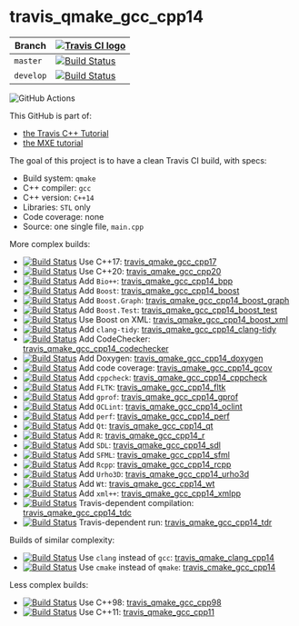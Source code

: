 # travis_qmake_gcc_cpp14

Branch   |[![Travis CI logo](TravisCI.png)](https://travis-ci.com)
---------|------------------------------------------------------------------------------------------------------------------------------------------------------------------
`master` |[![Build Status](https://travis-ci.com/richelbilderbeek/travis_qmake_gcc_cpp14.svg?branch=master)](https://travis-ci.com/richelbilderbeek/travis_qmake_gcc_cpp14)
`develop`|[![Build Status](https://travis-ci.com/richelbilderbeek/travis_qmake_gcc_cpp14.svg?branch=develop)](https://travis-ci.com/richelbilderbeek/travis_qmake_gcc_cpp14)

![GitHub Actions](https://github.com/richelbilderbeek/travis_qmake_gcc_cpp14/workflows/check/badge.svg?branch=master)

This GitHub is part of:

 * [the Travis C++ Tutorial](https://github.com/richelbilderbeek/travis_cpp_tutorial)
 * [the MXE tutorial](https://github.com/richelbilderbeek/mxe_tutorial)
 
The goal of this project is to have a clean Travis CI build, with specs:
 * Build system: `qmake`
 * C++ compiler: `gcc`
 * C++ version: `C++14`
 * Libraries: `STL` only
 * Code coverage: none
 * Source: one single file, `main.cpp`

More complex builds:

 * [![Build Status](https://travis-ci.com/richelbilderbeek/travis_qmake_gcc_cpp17.svg?branch=master)](https://travis-ci.com/richelbilderbeek/travis_qmake_gcc_cpp17) Use C++17: [travis_qmake_gcc_cpp17](https://www.github.com/richelbilderbeek/travis_qmake_gcc_cpp17)
 * [![Build Status](https://travis-ci.com/richelbilderbeek/travis_qmake_gcc_cpp20.svg?branch=master)](https://travis-ci.com/richelbilderbeek/travis_qmake_gcc_cpp20) Use C++20: [travis_qmake_gcc_cpp20](https://www.github.com/richelbilderbeek/travis_qmake_gcc_cpp20)
 * [![Build Status](https://travis-ci.com/richelbilderbeek/travis_qmake_gcc_cpp14_bpp.svg?branch=master)](https://travis-ci.com/richelbilderbeek/travis_qmake_gcc_cpp14_bpp) Add `Bio++`: [travis_qmake_gcc_cpp14_bpp](https://www.github.com/richelbilderbeek/travis_qmake_gcc_cpp14_bpp)
 * [![Build Status](https://travis-ci.com/richelbilderbeek/travis_qmake_gcc_cpp14_boost.svg?branch=master)](https://travis-ci.com/richelbilderbeek/travis_qmake_gcc_cpp14_boost) Add `Boost`: [travis_qmake_gcc_cpp14_boost](https://www.github.com/richelbilderbeek/travis_qmake_gcc_cpp14_boost)
 * [![Build Status](https://travis-ci.com/richelbilderbeek/travis_qmake_gcc_cpp14_boost_graph.svg?branch=master)](https://travis-ci.com/richelbilderbeek/travis_qmake_gcc_cpp14_boost_graph) Add `Boost.Graph`: [travis_qmake_gcc_cpp14_boost_graph](https://www.github.com/richelbilderbeek/travis_qmake_gcc_cpp14_boost_graph)
 * [![Build Status](https://travis-ci.com/richelbilderbeek/travis_qmake_gcc_cpp14_boost_test.svg?branch=master)](https://travis-ci.com/richelbilderbeek/travis_qmake_gcc_cpp14_boost_test) Add `Boost.Test`: [travis_qmake_gcc_cpp14_boost_test](https://www.github.com/richelbilderbeek/travis_qmake_gcc_cpp14_boost_test)
 * [![Build Status](https://travis-ci.com/richelbilderbeek/travis_qmake_gcc_cpp14_boost_xml.svg?branch=master)](https://travis-ci.com/richelbilderbeek/travis_qmake_gcc_cpp14_boost_xml) Use Boost on XML: [travis_qmake_gcc_cpp14_boost_xml](https://www.github.com/richelbilderbeek/travis_qmake_gcc_cpp14_boost_xml)
 * [![Build Status](https://travis-ci.com/richelbilderbeek/travis_qmake_gcc_cpp14_clang-tidy.svg?branch=master)](https://travis-ci.com/richelbilderbeek/travis_qmake_gcc_cpp14_clang-tidy) Add `clang-tidy`: [travis_qmake_gcc_cpp14_clang-tidy](https://www.github.com/richelbilderbeek/travis_qmake_gcc_cpp14_clang-tidy)
 * [![Build Status](https://travis-ci.com/richelbilderbeek/travis_qmake_gcc_cpp14_codechecker.svg?branch=master)](https://travis-ci.com/richelbilderbeek/travis_qmake_gcc_cpp14_codechecker) Add CodeChecker: [travis_qmake_gcc_cpp14_codechecker](https://github.com/richelbilderbeek/travis_qmake_gcc_cpp14_codechecker)
 * [![Build Status](https://travis-ci.com/richelbilderbeek/travis_qmake_gcc_cpp14_doxygen.svg?branch=master)](https://travis-ci.com/richelbilderbeek/travis_qmake_gcc_cpp14_doxygen) Add Doxygen: [travis_qmake_gcc_cpp14_doxygen](https://github.com/richelbilderbeek/travis_qmake_gcc_cpp14_doxygen)
 * [![Build Status](https://travis-ci.com/richelbilderbeek/travis_qmake_gcc_cpp14_gcov.svg?branch=master)](https://travis-ci.com/richelbilderbeek/travis_qmake_gcc_cpp14_gcov) Add code coverage: [travis_qmake_gcc_cpp14_gcov](https://github.com/richelbilderbeek/travis_qmake_gcc_cpp14_gcov)
 * [![Build Status](https://travis-ci.com/richelbilderbeek/travis_qmake_gcc_cpp14_cppcheck.svg?branch=master)](https://travis-ci.com/richelbilderbeek/travis_qmake_gcc_cpp14_cppcheck) Add `cppcheck`: [travis_qmake_gcc_cpp14_cppcheck](https://www.github.com/richelbilderbeek/travis_qmake_gcc_cpp14_cppcheck)
 * [![Build Status](https://travis-ci.com/richelbilderbeek/travis_qmake_gcc_cpp14_fltk.svg?branch=master)](https://travis-ci.com/richelbilderbeek/travis_qmake_gcc_cpp14_fltk) Add `FLTK`: [travis_qmake_gcc_cpp14_fltk](https://github.com/richelbilderbeek/travis_qmake_gcc_cpp14_fltk)
 * [![Build Status](https://travis-ci.com/richelbilderbeek/travis_qmake_gcc_cpp14_gprof.svg?branch=master)](https://travis-ci.com/richelbilderbeek/travis_qmake_gcc_cpp14_gprof) Add `gprof`: [travis_qmake_gcc_cpp14_gprof](https://github.com/richelbilderbeek/travis_qmake_gcc_cpp14_gprof)
 * [![Build Status](https://travis-ci.com/richelbilderbeek/travis_qmake_gcc_cpp14_oclint.svg?branch=master)](https://travis-ci.com/richelbilderbeek/travis_qmake_gcc_cpp14_oclint) Add `OCLint`: [travis_qmake_gcc_cpp14_oclint](https://github.com/richelbilderbeek/travis_qmake_gcc_cpp14_oclint)
 * [![Build Status](https://travis-ci.com/richelbilderbeek/travis_qmake_gcc_cpp14_perf.svg?branch=master)](https://travis-ci.com/richelbilderbeek/travis_qmake_gcc_cpp14_perf) Add `perf`: [travis_qmake_gcc_cpp14_perf](https://github.com/richelbilderbeek/travis_qmake_gcc_cpp14_perf)
 * [![Build Status](https://travis-ci.com/richelbilderbeek/travis_qmake_gcc_cpp14_qt.svg?branch=master)](https://travis-ci.com/richelbilderbeek/travis_qmake_gcc_cpp14_qt) Add `Qt`: [travis_qmake_gcc_cpp14_qt](https://www.github.com/richelbilderbeek/travis_qmake_gcc_cpp14_qt)
 * [![Build Status](https://travis-ci.com/richelbilderbeek/travis_qmake_gcc_cpp14_r.svg?branch=master)](https://travis-ci.com/richelbilderbeek/travis_qmake_gcc_cpp14_r) Add `R`: [travis_qmake_gcc_cpp14_r](https://www.github.com/richelbilderbeek/travis_qmake_gcc_cpp14_r)
 * [![Build Status](https://travis-ci.com/richelbilderbeek/travis_qmake_gcc_cpp14_sdl.svg?branch=master)](https://travis-ci.com/richelbilderbeek/travis_qmake_gcc_cpp14_sdl) Add `SDL`: [travis_qmake_gcc_cpp14_sdl](https://github.com/richelbilderbeek/travis_qmake_gcc_cpp14_sdl)
 * [![Build Status](https://travis-ci.com/richelbilderbeek/travis_qmake_gcc_cpp14_sfml.svg?branch=master)](https://travis-ci.com/richelbilderbeek/travis_qmake_gcc_cpp14_sfml) Add `SFML`: [travis_qmake_gcc_cpp14_sfml](https://www.github.com/richelbilderbeek/travis_qmake_gcc_cpp14_sfml)
 * [![Build Status](https://travis-ci.com/richelbilderbeek/travis_qmake_gcc_cpp14_rcpp.svg?branch=master)](https://travis-ci.com/richelbilderbeek/travis_qmake_gcc_cpp14_rcpp) Add `Rcpp`: [travis_qmake_gcc_cpp14_rcpp](https://www.github.com/richelbilderbeek/travis_qmake_gcc_cpp14_rcpp)
 * [![Build Status](https://travis-ci.com/richelbilderbeek/travis_qmake_gcc_cpp14_urho3d.svg?branch=master)](https://travis-ci.com/richelbilderbeek/travis_qmake_gcc_cpp14_urho3d) Add `Urho3D`: [travis_qmake_gcc_cpp14_urho3d](https://www.github.com/richelbilderbeek/travis_qmake_gcc_cpp14_urho3d)
 * [![Build Status](https://travis-ci.com/richelbilderbeek/travis_qmake_gcc_cpp14_wt.svg?branch=master)](https://travis-ci.com/richelbilderbeek/travis_qmake_gcc_cpp14_wt) Add `Wt`: [travis_qmake_gcc_cpp14_wt](https://www.github.com/richelbilderbeek/travis_qmake_gcc_cpp14_wt)
 * [![Build Status](https://travis-ci.com/richelbilderbeek/travis_qmake_gcc_cpp14_xmlpp.svg?branch=master)](https://travis-ci.com/richelbilderbeek/travis_qmake_gcc_cpp14_xmlpp) Add `xml++`: [travis_qmake_gcc_cpp14_xmlpp](https://www.github.com/richelbilderbeek/travis_qmake_gcc_cpp14_xmlpp)
 * [![Build Status](https://travis-ci.com/richelbilderbeek/travis_qmake_gcc_cpp14_tdc.svg?branch=master)](https://travis-ci.com/richelbilderbeek/travis_qmake_gcc_cpp14_tdc) Travis-dependent compilation: [travis_qmake_gcc_cpp14_tdc](https://www.github.com/richelbilderbeek/travis_qmake_gcc_cpp14_tdc)
 * [![Build Status](https://travis-ci.com/richelbilderbeek/travis_qmake_gcc_cpp14_tdr.svg?branch=master)](https://travis-ci.com/richelbilderbeek/travis_qmake_gcc_cpp14_tdr) Travis-dependent run: [travis_qmake_gcc_cpp14_tdr](https://www.github.com/richelbilderbeek/travis_qmake_gcc_cpp14_tdr)

Builds of similar complexity:

 * [![Build Status](https://travis-ci.com/richelbilderbeek/travis_qmake_clang_cpp14.svg?branch=master)](https://travis-ci.com/richelbilderbeek/travis_qmake_clang_cpp14) Use `clang` instead of `gcc`: [travis_qmake_clang_cpp14](https://www.github.com/richelbilderbeek/travis_qmake_clang_cpp14)
 * [![Build Status](https://travis-ci.com/richelbilderbeek/travis_cmake_gcc_cpp14.svg?branch=master)](https://travis-ci.com/richelbilderbeek/travis_cmake_gcc_cpp14) Use `cmake` instead of `qmake`: [travis_cmake_gcc_cpp14](https://www.github.com/richelbilderbeek/travis_cmake_gcc_cpp14)

Less complex builds:

 * [![Build Status](https://travis-ci.com/richelbilderbeek/travis_qmake_gcc_cpp98.svg?branch=master)](https://travis-ci.com/richelbilderbeek/travis_qmake_gcc_cpp98) Use C++98: [travis_qmake_gcc_cpp98](https://www.github.com/richelbilderbeek/travis_qmake_gcc_cpp98)
 * [![Build Status](https://travis-ci.com/richelbilderbeek/travis_qmake_gcc_cpp11.svg?branch=master)](https://travis-ci.com/richelbilderbeek/travis_qmake_gcc_cpp11) Use C++11: [travis_qmake_gcc_cpp11](https://www.github.com/richelbilderbeek/travis_qmake_gcc_cpp11)
